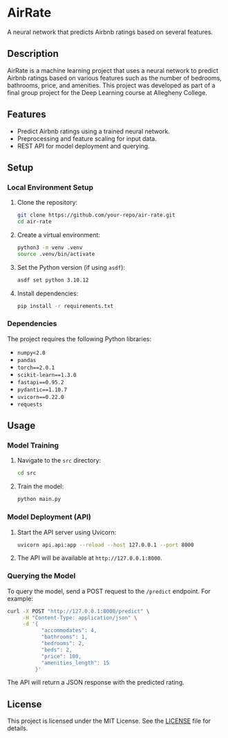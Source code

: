# AirRate

A neural network that predicts Airbnb ratings based on several features.

## Description

AirRate is a machine learning project that uses a neural network to predict Airbnb ratings based on various features such as the number of bedrooms, bathrooms, price, and amenities. This project was developed as part of a final group project for the Deep Learning course at Allegheny College.

## Features

- Predict Airbnb ratings using a trained neural network.
- Preprocessing and feature scaling for input data.
- REST API for model deployment and querying.

## Setup

### Local Environment Setup

1. Clone the repository:

   ```bash
   git clone https://github.com/your-repo/air-rate.git
   cd air-rate
   ```

2. Create a virtual environment:

   ```bash
   python3 -m venv .venv
   source .venv/bin/activate
   ```

3. Set the Python version (if using `asdf`):

   ```bash
   asdf set python 3.10.12
   ```

4. Install dependencies:

   ```bash
   pip install -r requirements.txt
   ```

### Dependencies

The project requires the following Python libraries:

- `numpy<2.0`
- `pandas`
- `torch==2.0.1`
- `scikit-learn==1.3.0`
- `fastapi==0.95.2`
- `pydantic==1.10.7`
- `uvicorn==0.22.0`
- `requests`

## Usage

### Model Training

1. Navigate to the `src` directory:

   ```bash
   cd src
   ```

2. Train the model:

   ```bash
   python main.py
   ```

### Model Deployment (API)

1. Start the API server using Uvicorn:

   ```bash
   uvicorn api.api:app --reload --host 127.0.0.1 --port 8000
   ```

2. The API will be available at `http://127.0.0.1:8000`.

### Querying the Model

To query the model, send a POST request to the `/predict` endpoint. For example:

```bash
curl -X POST "http://127.0.0.1:8000/predict" \
     -H "Content-Type: application/json" \
     -d '{
           "accommodates": 4,
           "bathrooms": 1,
           "bedrooms": 2,
           "beds": 2,
           "price": 100,
           "amenities_length": 15
         }'
```

The API will return a JSON response with the predicted rating.

## License

This project is licensed under the MIT License. See the [LICENSE](LICENSE) file for details.
